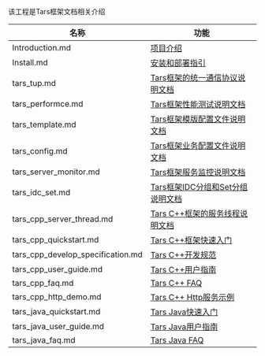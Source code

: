 该工程是Tars框架文档相关介绍

名称 |功能
------------------|----------------
Introduction.md             |[项目介绍](Introduction.md)
Install.md                  |[安装和部署指引](Install.md)
tars_tup.md                 |[Tars框架的统一通信协议说明文档](tars_tup.md)
tars_performce.md           |[Tars框架性能测试说明文档](tars_performce.md)
tars_template.md            |[Tars框架模版配置文件说明文档](tars_template.md)
tars_config.md              |[Tars框架业务配置文件说明文档](tars_config.md)
tars_server_monitor.md      |[Tars框架服务监控说明文档](tars_server_monitor.md)
tars_idc_set.md             |[Tars框架IDC分组和Set分组说明文档](tars_idc_set.md)
tars_cpp_server_thread.md   |[Tars C++框架的服务线程说明文档](tars_cpp_server_thread.md)
tars_cpp_quickstart.md      |[Tars C++框架快速入门](tars_cpp_quickstart.md)
tars_cpp_develop_specification.md      |[Tars C++开发规范](tars_cpp_develop_specification.md)
tars_cpp_user_guide.md      |[Tars C++用户指南](tars_cpp_develop_specification.md)
tars_cpp_faq.md             |[Tars C++ FAQ](tars_cpp_faq.md)
tars_cpp_http_demo.md       |[Tars C++ Http服务示例](tars_cpp_http_demo.md)
tars_java_quickstart.md     |[Tars Java快速入门](tars_java_quickstart.md)
tars_java_user_guide.md     |[Tars Java用户指南](tars_java_user_guide.md)
tars_java_faq.md            |[Tars Java FAQ](tars_java_faq.md)

